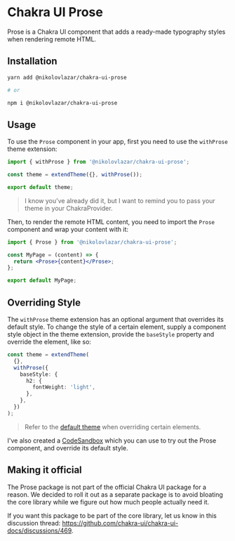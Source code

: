 # Chakra UI Prose

Prose is a Chakra UI component that adds a ready-made typography styles when
rendering remote HTML.

## Installation

```sh
yarn add @nikolovlazar/chakra-ui-prose

# or

npm i @nikolovlazar/chakra-ui-prose
```

## Usage

To use the `Prose` component in your app, first you need to use the `withProse`
theme extension:

```typescript
import { withProse } from '@nikolovlazar/chakra-ui-prose';

const theme = extendTheme({}, withProse());

export default theme;
```

> I know you've already did it, but I want to remind you to pass your theme in
> your ChakraProvider.

Then, to render the remote HTML content, you need to import the `Prose`
component and wrap your content with it:

```jsx
import { Prose } from '@nikolovlazar/chakra-ui-prose';

const MyPage = (content) => {
  return <Prose>{content}</Prose>;
};

export default MyPage;
```

## Overriding Style

The `withProse` theme extension has an optional argument that overrides its default style. To change the style of a certain element, supply a component style object in the theme extension, provide the `baseStyle` property and override the element, like so:

```typescript
const theme = extendTheme(
  {},
  withProse({
    baseStyle: {
      h2: {
        fontWeight: 'light',
      },
    },
  })
);
```

> Refer to the [default theme](https://github.com/nikolovlazar/chakra-ui-prose/blob/main/packages/chakra-ui-prose/src/theme.ts) when overriding certain elements.

I've also created a [CodeSandbox](https://codesandbox.io/s/chakra-ui-prose-h2yqrj?file=/src/index.tsx) which you can use to try out the Prose component, and override its default style.

## Making it official

The Prose package is not part of the official Chakra UI package for a reason. We decided to roll it out as a separate package is to avoid bloating the core library while we figure out how much people actually need it.

If you want this package to be part of the core library, let us know in this discussion thread: https://github.com/chakra-ui/chakra-ui-docs/discussions/469.
